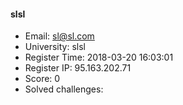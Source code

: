#### slsl  

* Email: sl@sl.com  
* University: slsl  
* Register Time: 2018-03-20 16:03:01  
* Register IP: 95.163.202.71  
* Score: 0  
* Solved challenges: 
